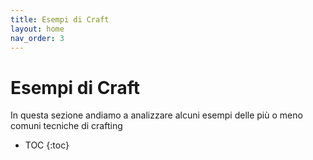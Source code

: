 ```yaml
---
title: Esempi di Craft
layout: home
nav_order: 3
---
```


# Esempi di Craft

In questa sezione andiamo a analizzare alcuni esempi delle più o meno comuni tecniche di crafting

- TOC
{:toc}